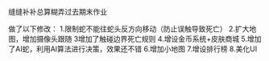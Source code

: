 缝缝补补总算糊弄过去期末作业

做了以下修改：
1.限制蛇不能往蛇头反方向移动（防止误触导致死亡）
2.扩大地图，增加摄像头跟随
3增加了触碰边界死亡规则
4.增设金币系统+皮肤商城
5.增加了AI蛇，利用AI算法进行决策，效果还不错
6.增加小地图
7.增设排行榜
8.美化UI
